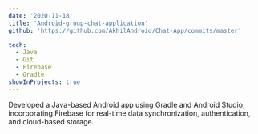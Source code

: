 ```yaml
---
date: '2020-11-18'
title: 'Android-group-chat-application'
github: 'https://github.com/AkhilAndroid/Chat-App/commits/master'

tech:
  - Java
  - Git
  - Firebase
  - Gradle
showInProjects: true
---
```


Developed a Java-based Android app using Gradle and Android Studio, incorporating Firebase for real-time data synchronization, authentication, and cloud-based storage.